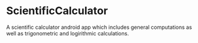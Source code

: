 # ScientificCalculator
 A scientific calculator android app which includes general computations as well as trigonometric and logirithmic calculations.
